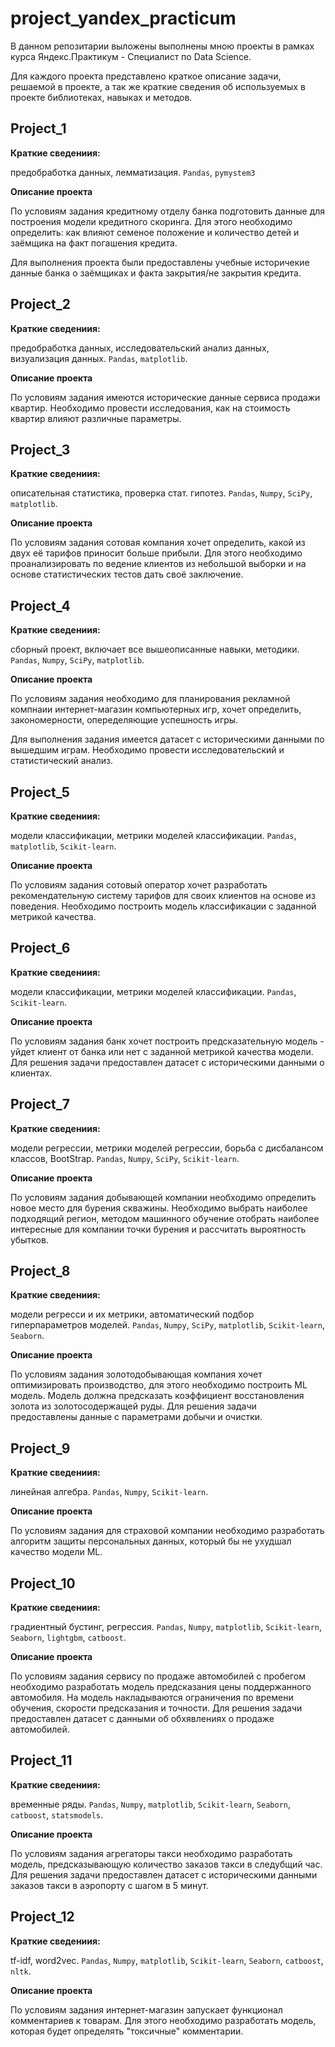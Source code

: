 # project_yandex_practicum
В данном репозитарии выложены выполнены мною проекты в рамках курса Яндекс.Практикум - Специалист по Data Science.

Для каждого проекта представлено краткое описание задачи, решаемой в проекте, а так же краткие сведения об используемых в проекте библиотеках, навыках и методов.

## Project_1

**Краткие сведениия:**

предобработка данных, лемматизация. `Pandas`, `pymystem3`

**Описание проекта**

По условиям задания кредитному отделу банка подготовить данные для построения модели кредитного скоринга. Для этого необходимо определить: как влияют семеное положение и количество детей и заёмщика на факт погашения кредита.

Для выполнения проекта были предоставлены учебные историчекие данные банка о заёмщиках и факта закрытия/не закрытия кредита.

## Project_2

**Краткие сведениия:**

предобработка данных, исследовательский анализ данных, визуализация данных. `Pandas`, `matplotlib`.

**Описание проекта**

По условиям задания имеются исторические данные сервиса продажи квартир. Необходимо провести исследования, как на стоимость квартир влияют различные параметры.

## Project_3

**Краткие сведениия:**

описательная статистика, проверка стат. гипотез. `Pandas`, `Numpy`, `SciPy`, `matplotlib`.

**Описание проекта**

По условиям задания сотовая компания хочет определить, какой из двух её тарифов приносит больше прибыли. Для этого необходимо проанализировать по ведение клиентов из небольшой выборки и на основе статистических тестов дать своё заключение.


## Project_4

**Краткие сведениия:**

сборный проект, включает все вышеописанные навыки, методики. `Pandas`, `Numpy`, `SciPy`, `matplotlib`.

**Описание проекта**

По условиям задания необходимо для планирования рекламной компнаии интернет-магазин компьютерных игр, хочет определить, закономерности, опеределяющие успешность игры.

Для выполнения задания имеется датасет с историческими данными по вышедшим играм. Необходимо провести исследовательский и статистический анализ.


## Project_5

**Краткие сведениия:**

модели классификации, метрики моделей классификации. `Pandas`, `matplotlib`, `Scikit-learn`.

**Описание проекта**

По условиям задания сотовый оператор хочет разработать рекомендательную систему тарифов для своих клиентов на основе из поведения. Необходимо построить модель классификации с заданной метрикой качества.


## Project_6

**Краткие сведениия:**

модели классификации, метрики моделей классификации. `Pandas`, `Scikit-learn`.

**Описание проекта**

По условиям задания банк хочет построить предсказательную модель - уйдет клиент от банка или нет с заданной метрикой качества модели. Для решения задачи предоставлен датасет с историческими данными о клиентах.

## Project_7

**Краткие сведениия:**

модели регрессии, метрики моделей регрессии, борьба с дисбалансом классов, BootStrap. `Pandas`, `Numpy`, `SciPy`, `Scikit-learn`.

**Описание проекта**

По условиям задания добывающей компании необходимо определить новое место для бурения скважины. Необходимо выбрать наиболее подходящий регион, методом машинного обучение отобрать наиболее интересные для компании точки бурения и рассчитать выроятность убытков.


## Project_8

**Краткие сведениия:**

модели регресси и их метрики, автоматический подбор гиперпараметров моделей. `Pandas`, `Numpy`, `SciPy`, `matplotlib`, `Scikit-learn`, `Seaborn`.

**Описание проекта**

По условиям задания золотодобывающая компания хочет оптимизировать производство, для этого необходимо построить ML модель. Модель должна предсказать коэффициент восстановления золота из золотосодержащей руды. Для решения задачи предоставлены данные с параметрами добычи и очистки.


## Project_9

**Краткие сведениия:**

линейная алгебра. `Pandas`, `Numpy`, `Scikit-learn`.

**Описание проекта**

По условиям задания для страховой компании необходимо разработать алгоритм защиты персональных данных, который бы не ухудшал качество модели ML. 


## Project_10

**Краткие сведениия:**

градиентный бустинг, регрессия. `Pandas`, `Numpy`, `matplotlib`, `Scikit-learn`, `Seaborn`, `lightgbm`, `catboost`.

**Описание проекта**

По условиям задания сервису по продаже автомобилей с пробегом необходимо разработать модель предсказания цены поддержанного автомобиля. На модель накладываются ограничения по времени обучения, скорости предсказания и точности. Для решения задачи предоставлен датасет с данными об обхявлениях о продаже автомобилей.


## Project_11

**Краткие сведениия:**

временные ряды. `Pandas`, `Numpy`, `matplotlib`, `Scikit-learn`, `Seaborn`, `catboost`, `statsmodels`.

**Описание проекта**

По условиям задания агрегаторы такси необходимо разработать модель, предсказывающую количество заказов такси в следубщий час. Для решения задачи предоставлен датасет с историческими данными заказов такси в аэропорту с шагом в 5 минут.


## Project_12

**Краткие сведениия:**

tf-idf, word2vec. `Pandas`, `Numpy`, `matplotlib`, `Scikit-learn`, `Seaborn`, `catboost`, `nltk`.

**Описание проекта**

По условиям задания интернет-магазин запускает функционал комментариев к товарам. Для этого необходимо разработать модель, которая будет определять "токсичные" комментарии.

